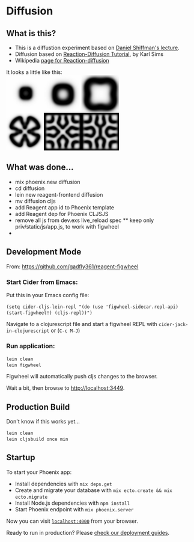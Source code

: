 # Diffusion

## What is this?

* This is a diffustion experiment based on [Daniel Shiffman's lecture](https://www.youtube.com/watch?v=BV9ny785UNc).
* Diffusion based on [Reaction-Diffusion Tutorial](http://karlsims.com/rd.html), by Karl Sims
* Wikipedia [page for Reaction-diffusion](https://en.wikipedia.org/wiki/Reaction%E2%80%93diffusion_system)

It looks a little like this:
</br>
![Diffusion animation](https://github.com/mudphone/ReagentDiffusion/blob/master/web/static/assets/images/diffusion.png)

## What was done...

* mix phoenix.new diffusion
* cd diffusion
* lein new reagent-frontend diffusion
* mv diffusion cljs
* add Reagent app id to Phoenix template
* add Reagent dep for Phoenix CLJSJS
* remove all js from dev.exs live_reload spec
** keep only priv/static/js/app.js, to work with figwheel
*

## Development Mode

From: https://github.com/gadfly361/reagent-figwheel

### Start Cider from Emacs:

Put this in your Emacs config file:

```
(setq cider-cljs-lein-repl "(do (use 'figwheel-sidecar.repl-api) (start-figwheel!) (cljs-repl))")
```

Navigate to a clojurescript file and start a figwheel REPL with `cider-jack-in-clojurescript` or (`C-c M-J`)

### Run application:

```
lein clean
lein figwheel
```

Figwheel will automatically push cljs changes to the browser.

Wait a bit, then browse to [http://localhost:3449](http://localhost:3449).

## Production Build

Don't know if this works yet...
```
lein clean
lein cljsbuild once min
```

## Startup

To start your Phoenix app:

  * Install dependencies with `mix deps.get`
  * Create and migrate your database with `mix ecto.create && mix ecto.migrate`
  * Install Node.js dependencies with `npm install`
  * Start Phoenix endpoint with `mix phoenix.server`

Now you can visit [`localhost:4000`](http://localhost:4000) from your browser.

Ready to run in production? Please [check our deployment guides](http://www.phoenixframework.org/docs/deployment).
